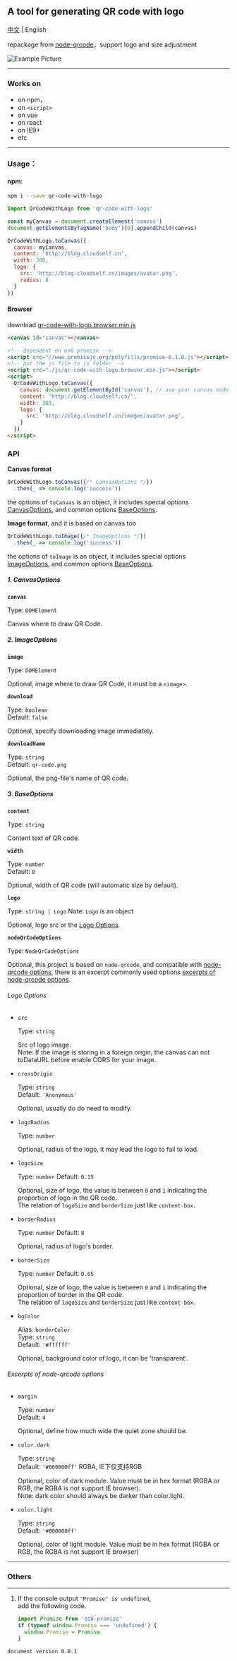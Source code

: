 ## A tool for generating QR code with logo   

[中文](./README.md) | English

repackage from [node-qrcode](https://github.com/soldair/node-qrcode)，support logo and size adjustment

![Example Picture](https://raw.githubusercontent.com/HerbLuo/qr-code-with-logo/master/qr-code-with-logo-screenshot-v2.png)

___

### Works on
- on npm，
- on `<script>`
- on vue
- on react
- on IE9+
- etc
___

### Usage：
#### npm:
```bash
npm i --save qr-code-with-logo
```

```javascript
import QrCodeWithLogo from 'qr-code-with-logo'

const myCanvas = document.createElement('canvas')
document.getElementsByTagName('body')[0].appendChild(canvas)

QrCodeWithLogo.toCanvas({
  canvas: myCanvas,
  content: 'http://blog.cloudself.cn',
  width: 380,
  logo: {
    src: 'http://blog.cloudself.cn/images/avatar.png',
    radius: 8
  }
})
```

#### Browser
download [qr-code-with-logo.browser.min.js](https://raw.githubusercontent.com/HerbLuo/qr-code-with-logo/master/lib/qr-code-with-logo.browser.min.js)  
```html
<canvas id="canvas"></canvas>

<!-- dependent on es6 promise -->
<script src="//www.promisejs.org/polyfills/promise-6.1.0.js"></script>
<!-- put the js file to js folder -->
<script src="./js/qr-code-with-logo.browser.min.js"></script>
<script>
  QrCodeWithLogo.toCanvas({
    canvas: document.getElementById('canvas'), // use your canvas node to replace it
    content: 'http://blog.cloudself.cn/',
    width: 380,
    logo: {
      src: 'http://blog.cloudself.cn/images/avatar.png',
    }
  })
</script>
```

### API  

**Canvas format**
```javascript
QrCodeWithLogo.toCanvas({/* CanvasOptions */})
  .then(_ => console.log('success'))
```

the options of `toCanvas` is an object, it includes special options [CanvasOptions](#1-canvasoptions), and common options [BaseOptions](#3-baseoptions).  

**Image format**, and it is based on canvas too  
```javascript
QrCodeWithLogo.toImage({/* ImageOptions */})
  .then(_ => console.log('success'))
```

the options of `toImage` is an object, it includes special options [ImageOptions](#2-imageoptions), and common options [BaseOptions](#3-baseoptions).  

##### 1. CanvasOptions

**`canvas`**  

Type: `DOMElement`  

Canvas where to draw QR Code.  


##### 2. ImageOptions

**`image`**  

Type: `DOMElement`  

Optional, image where to draw QR Code, it must be a `<image>`.  


**`download`**  

Type: `boolean`  
Default: `false`  

Optional, specify downloading image immediately.   


**`downloadName`**  

Type: `string`  
Default: `qr-code.png`  

Optional, the png-file's name of QR code.


##### 3. BaseOptions

**`content`**  

Type: `string`  

Content text of QR code.  


**`width`**  

Type: `number`  
Default: `0` 

Optional, width of QR code (will automatic size by default).  


**`logo`**  

Type: `string | Logo` Note: `Logo` is an object

Optional, logo src or the [Logo Options](#logo-options).  
  
  
**`nodeQrCodeOptions`**  

Type: `NodeQrCodeOptions`  

Optional, this project is based on `node-qrcode`, and compatible with [node-qrcode options](https://github.com/soldair/node-qrcode#qr-code-options), 
there is an excerpt commonly used options [excerpts of node-qrcode options](#excerpts-of-node-qrcode-options).




###### Logo Options

* `src`  

  Type: `string`  
  
  Src of logo image.  
  Note: If the image is storing in a foreign origin, the canvas can not toDataURL before enable CORS for your image.   
  
* `crossOrigin`  

  Type: `string`  
  Default: `'Anonymous'`
  
  Optional, usually do do need to modify.  
  
* `logoRadius`  

  Type: `number`
    
  Optional, radius of the logo, it may lead the logo to fail to load.  
  
* `logoSize`  

  Type: `number`
  Default: `0.15`
    
  Optional, size of logo, the value is between `0` and `1` indicating the proportion of logo in the QR code.  
  The relation of `logoSize` and `borderSize` just like `content-box`.  
    
* `borderRadius`  

  Type: `number`
  Default: `8`
 
  Optional, radius of logo's border.  
  
* `borderSize`  

  Type: `number`
  Default: `0.05`
    
  Optional, size of logo, the value is between `0` and `1` indicating the proportion of border in the QR code.  
  The relation of `logoSize` and `borderSize` just like `content-box`.  
  
* `bgColor`  

  Alias: `borderColor`  
  Type: `string`  
  Default: `'#ffffff'`
  
  Optional, background color of logo, it can be 'transparent'.  


###### Excerpts of node-qrcode options

* `margin`  

  Type: `number`  
  Default: `4`
  
  Optional, define how much wide the quiet zone should be.  
  
* `color.dark`  

  Type: `string`  
  Default: `'#000000ff'`  RGBA, IE下仅支持RGB
  
  Optional, color of dark module. Value must be in hex format (RGBA or RGB, the RGBA is not support IE browser).  
  Note: dark color should always be darker than color.light.  
  
* `color.light`  

  Type: `string`  
  Default: `'#000000ff'`
  
  Optional, color of light module. Value must be in hex format (RGBA or RGB, the RGBA is not support IE browser)  
  
_____

### Others

_____

1. If the console output `"Promise" is undefined`,  
   add the following code.
   ```javascript
   import Promise from 'es6-promise'
   if (typeof window.Promise === 'undefined') {
     window.Promise = Promise
   }
   ```
   
`document version 0.0.1`
